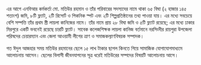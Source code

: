 এর আগে এনবিআর কর্মকর্তা মো. মতিউর রহমান ও তাঁর পরিবারের সদস্যদের নামে থাকা ৬৫ বিঘা (২ হাজার ১৪৫ শতাংশ) জমি, ৮টি ফ্ল্যাট, ২টি রিসোর্ট ও পিকনিক স্পট এবং ২টি শিল্পপ্রতিষ্ঠানের তথ্য পাওয়া যায়। এর মধ্যে সবচেয়ে বেশি সম্পত্তি তাঁর প্রথম স্ত্রী লায়লা কানিজের নামে। তাঁর নামে প্রায় ২৮ বিঘা জমি ও ৫টি ফ্ল্যাট রয়েছে; এর মধ্যে ঢাকার মিরপুরে একটি ভবনেই রয়েছে চারটি ফ্ল্যাট। সাবেক কলেজশিক্ষক লায়লা কানিজ বর্তমানে নরসিংদীর রায়পুরা উপজেলা পরিষদের চেয়ারম্যান এবং জেলা আওয়ামী লীগের ত্রাণ ও সমাজকল্যাণবিষয়ক সম্পাদক।

গত ঈদুল আজহার সময় মতিউর রহমানের ছেলে ১৫ লাখ টাকার ছাগল কিনতে গিয়ে সামাজিক যোগাযোগমাধ্যমে আলোচনায় আসেন। ছেলের বিলাসী জীবনযাপনের সূত্র ধরেই মতিউরের সম্পদের বিষয়টি আলোচনায় আসে।
